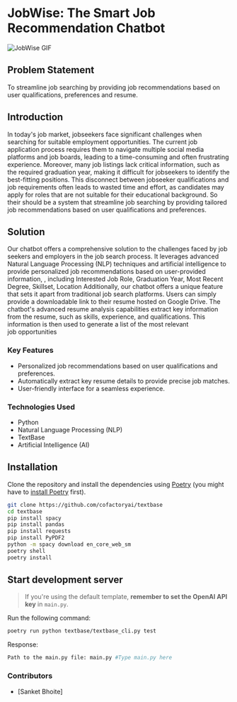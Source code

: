 # JobWise: The Smart Job Recommendation Chatbot

![JobWise GIF](JobWise.gif)

## Problem Statement
To streamline job searching by providing job recommendations based on user qualifications, preferences and resume.

## Introduction
In today's job market, jobseekers face significant challenges when searching for suitable employment opportunities. The current job application process requires them to navigate multiple social media platforms and job boards, leading to a time-consuming and often frustrating experience. Moreover, many job listings lack critical information, such as the required graduation year, making it difficult for jobseekers to identify the best-fitting positions. This disconnect between jobseeker qualifications and job requirements often leads to wasted time and effort, as candidates may apply for roles that are not suitable for their educational background. So their should be a system that streamline job searching by providing tailored job recommendations based on user qualifications and preferences.

## Solution
Our chatbot offers a comprehensive solution to the challenges faced by job seekers and employers in the job search process. It leverages advanced Natural Language Processing (NLP) techniques and artificial intelligence to provide personalized job recommendations based on user-provided information, , including Interested Job Role, Graduation Year, Most Recent Degree, Skillset, Location
Additionally, our chatbot offers a unique feature that sets it apart from traditional job search platforms. Users can simply provide a downloadable link to their resume hosted on Google Drive. The chatbot's advanced resume analysis capabilities extract key information from the resume, such as skills, experience, and qualifications. This information is then used to generate a list of the most relevant job opportunities

### Key Features
- Personalized job recommendations based on user qualifications and preferences.
- Automatically extract key resume details to provide precise job matches.
- User-friendly interface for a seamless experience.
  

### Technologies Used
- Python
- Natural Language Processing (NLP)
- TextBase
- Artificial Intelligence (AI)

## Installation

Clone the repository and install the dependencies using [Poetry](https://python-poetry.org/) (you might have to [install Poetry](https://python-poetry.org/docs/#installation) first).

```bash
git clone https://github.com/cofactoryai/textbase
cd textbase
pip install spacy
pip install pandas
pip install requests
pip install PyPDF2
python -m spacy download en_core_web_sm
poetry shell
poetry install
```

## Start development server

> If you're using the default template, **remember to set the OpenAI API key** in `main.py`.

Run the following command:

```bash
poetry run python textbase/textbase_cli.py test
```
Response:
```bash
Path to the main.py file: main.py #Type main.py here
```

### Contributors
- [Sanket Bhoite]
